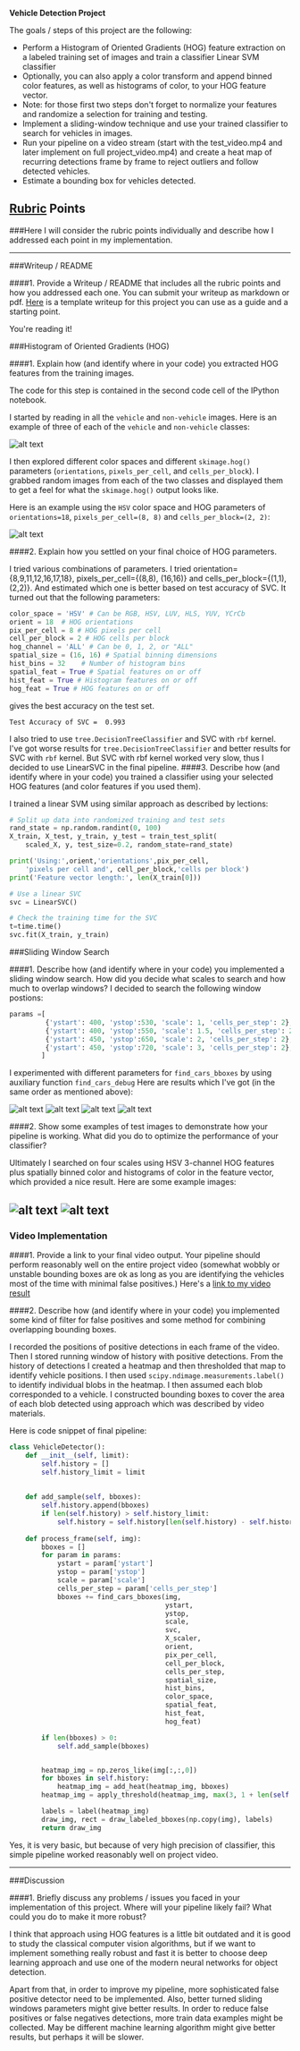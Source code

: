 **Vehicle Detection Project**

The goals / steps of this project are the following:

* Perform a Histogram of Oriented Gradients (HOG) feature extraction on a labeled training set of images and train a classifier Linear SVM classifier
* Optionally, you can also apply a color transform and append binned color features, as well as histograms of color, to your HOG feature vector. 
* Note: for those first two steps don't forget to normalize your features and randomize a selection for training and testing.
* Implement a sliding-window technique and use your trained classifier to search for vehicles in images.
* Run your pipeline on a video stream (start with the test_video.mp4 and later implement on full project_video.mp4) and create a heat map of recurring detections frame by frame to reject outliers and follow detected vehicles.
* Estimate a bounding box for vehicles detected.

[//]: # (Image References)
[image1]: ./output_images/car_not_car.png
[image2]: ./output_images/hog_examples.png
[image3]: ./output_images/sliding_windows_1.png
[image4]: ./output_images/sliding_windows_2.png
[image5]: ./output_images/sliding_windows_3.png
[image6]: ./output_images/sliding_windows_4.png
[image7]: ./output_images/output_bboxes_1.png
[image8]: ./output_images/output_bboxes_2.png
[video1]: ./output_video/project_video.mp4

## [Rubric](https://review.udacity.com/#!/rubrics/513/view) Points
###Here I will consider the rubric points individually and describe how I addressed each point in my implementation.  

---
###Writeup / README

####1. Provide a Writeup / README that includes all the rubric points and how you addressed each one.  You can submit your writeup as markdown or pdf.  [Here](https://github.com/udacity/CarND-Vehicle-Detection/blob/master/writeup_template.md) is a template writeup for this project you can use as a guide and a starting point.  

You're reading it!

###Histogram of Oriented Gradients (HOG)

####1. Explain how (and identify where in your code) you extracted HOG features from the training images.

The code for this step is contained in the second code cell of the IPython notebook.  

I started by reading in all the `vehicle` and `non-vehicle` images.  Here is an example of three of each of the `vehicle` and `non-vehicle` classes:

![alt text][image1]

I then explored different color spaces and different `skimage.hog()` parameters (`orientations`, `pixels_per_cell`, and `cells_per_block`).  I grabbed random images from each of the two classes and displayed them to get a feel for what the `skimage.hog()` output looks like.

Here is an example using the `HSV` color space and HOG parameters of `orientations=18`, `pixels_per_cell=(8, 8)` and `cells_per_block=(2, 2)`:

![alt text][image2]

####2. Explain how you settled on your final choice of HOG parameters.

I tried various combinations of parameters. I tried orientation={8,9,11,12,16,17,18}, pixels_per_cell={(8,8), (16,16)} and cells_per_block={(1,1),(2,2)}.
And estimated which one is better based on test accuracy of SVC. It turned out that the following parameters:
```python
color_space = 'HSV' # Can be RGB, HSV, LUV, HLS, YUV, YCrCb
orient = 18  # HOG orientations
pix_per_cell = 8 # HOG pixels per cell
cell_per_block = 2 # HOG cells per block
hog_channel = 'ALL' # Can be 0, 1, 2, or "ALL"
spatial_size = (16, 16) # Spatial binning dimensions
hist_bins = 32    # Number of histogram bins
spatial_feat = True # Spatial features on or off
hist_feat = True # Histogram features on or off
hog_feat = True # HOG features on or off
```
gives the best accuracy on the test set.
```
Test Accuracy of SVC =  0.993
```
I also tried to use `tree.DecisionTreeClassifier` and SVC with `rbf` kernel. I've got worse results for `tree.DecisionTreeClassifier` and better results for SVC with `rbf` kernel.
But SVC with rbf kernel worked very slow, thus I decided to use LinearSVC in the final pipeline.
####3. Describe how (and identify where in your code) you trained a classifier using your selected HOG features (and color features if you used them).

I trained a linear SVM using similar approach as described by lections:
```python
# Split up data into randomized training and test sets
rand_state = np.random.randint(0, 100)
X_train, X_test, y_train, y_test = train_test_split(
    scaled_X, y, test_size=0.2, random_state=rand_state)

print('Using:',orient,'orientations',pix_per_cell,
    'pixels per cell and', cell_per_block,'cells per block')
print('Feature vector length:', len(X_train[0]))

# Use a linear SVC
svc = LinearSVC()

# Check the training time for the SVC
t=time.time()
svc.fit(X_train, y_train)
```

###Sliding Window Search

####1. Describe how (and identify where in your code) you implemented a sliding window search.  How did you decide what scales to search and how much to overlap windows?
I decided to search the following window postions:
```python
params =[
         {'ystart': 400, 'ystop':530, 'scale': 1, 'cells_per_step': 2},
         {'ystart': 400, 'ystop':550, 'scale': 1.5, 'cells_per_step': 2}, #1 is good
         {'ystart': 450, 'ystop':650, 'scale': 2, 'cells_per_step': 2},
         {'ystart': 450, 'ystop':720, 'scale': 3, 'cells_per_step': 2},
        ]
```
I experimented with different parameters for `find_cars_bboxes` by using auxiliary function `find_cars_debug`
Here are results which I've got (in the same order as mentioned above):

![alt text][image3]
![alt text][image4]
![alt text][image5]
![alt text][image6]

####2. Show some examples of test images to demonstrate how your pipeline is working.  What did you do to optimize the performance of your classifier?

Ultimately I searched on four scales using HSV 3-channel HOG features plus spatially binned color and histograms of color in the feature vector, which provided a nice result.  Here are some example images:

![alt text][image7]
![alt text][image8]
---

### Video Implementation

####1. Provide a link to your final video output.  Your pipeline should perform reasonably well on the entire project video (somewhat wobbly or unstable bounding boxes are ok as long as you are identifying the vehicles most of the time with minimal false positives.)
Here's a [link to my video result](./output_video/project_video.mp4)


####2. Describe how (and identify where in your code) you implemented some kind of filter for false positives and some method for combining overlapping bounding boxes.

I recorded the positions of positive detections in each frame of the video. Then I stored running window of history with positive detections.  From the history of detections I created a heatmap and then thresholded that map to identify vehicle positions.  I then used `scipy.ndimage.measurements.label()` to identify individual blobs in the heatmap.  I then assumed each blob corresponded to a vehicle.  I constructed bounding boxes to cover the area of each blob detected using approach which was described by video materials.

Here is code snippet of final pipeline:
```python
class VehicleDetector():
    def __init__(self, limit):
        self.history = []
        self.history_limit = limit
        
        
    def add_sample(self, bboxes):
        self.history.append(bboxes)
        if len(self.history) > self.history_limit:
            self.history = self.history[len(self.history) - self.history_limit:]
            
    def process_frame(self, img):
        bboxes = []
        for param in params:
            ystart = param['ystart']
            ystop = param['ystop']
            scale = param['scale']
            cells_per_step = param['cells_per_step']
            bboxes += find_cars_bboxes(img,
                                       ystart,
                                       ystop,
                                       scale,
                                       svc,
                                       X_scaler,
                                       orient,
                                       pix_per_cell,
                                       cell_per_block,
                                       cells_per_step,
                                       spatial_size,
                                       hist_bins,
                                       color_space,
                                       spatial_feat,
                                       hist_feat,
                                       hog_feat)

        if len(bboxes) > 0:
            self.add_sample(bboxes)


        heatmap_img = np.zeros_like(img[:,:,0])
        for bboxes in self.history:
            heatmap_img = add_heat(heatmap_img, bboxes)
        heatmap_img = apply_threshold(heatmap_img, max(3, 1 + len(self.history)//2))

        labels = label(heatmap_img)
        draw_img, rect = draw_labeled_bboxes(np.copy(img), labels)
        return draw_img
```
Yes, it is very basic, but because of very high precision of classifier, this simple pipeline worked reasonably well on project video.

---

###Discussion

####1. Briefly discuss any problems / issues you faced in your implementation of this project.  Where will your pipeline likely fail?  What could you do to make it more robust?

I think that approach using HOG features is a little bit outdated and it is good to study the classical computer vision algorithms, but if we want to implement something really robust and fast it is better to choose deep learning approach and use one of the modern neural networks for object detection.

Apart from that, in order to improve my pipeline, more sophisticated false positive detector need to be implemented.
Also, better turned sliding windows parameters might give better results.
In order to reduce false positives or false negatives detections, more train data examples might be collected.
May be different machine learning algorithm might give better results, but perhaps it will be slower.



